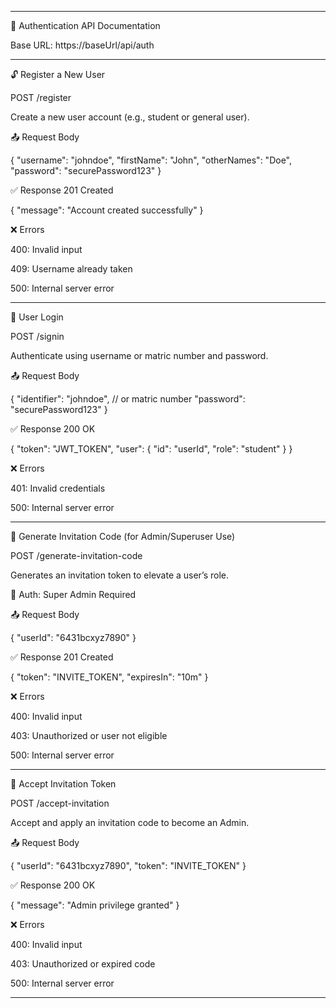 
---

🔐 Authentication API Documentation

Base URL: https://baseUrl/api/auth


---

🔓 Register a New User

POST /register

Create a new user account (e.g., student or general user).

📤 Request Body

{
  "username": "johndoe",
  "firstName": "John",
  "otherNames": "Doe",
  "password": "securePassword123"
}

✅ Response 201 Created

{ "message": "Account created successfully" }

❌ Errors

400: Invalid input

409: Username already taken

500: Internal server error



---

🔐 User Login

POST /signin

Authenticate using username or matric number and password.

📤 Request Body

{
  "identifier": "johndoe",  // or matric number
  "password": "securePassword123"
}

✅ Response 200 OK

{
  "token": "JWT_TOKEN",
  "user": {
    "id": "userId",
    "role": "student"
  }
}

❌ Errors

401: Invalid credentials

500: Internal server error



---

🧾 Generate Invitation Code (for Admin/Superuser Use)

POST /generate-invitation-code

Generates an invitation token to elevate a user’s role.

🔐 Auth: Super Admin Required

📤 Request Body

{
  "userId": "6431bcxyz7890"
}

✅ Response 201 Created

{
  "token": "INVITE_TOKEN",
  "expiresIn": "10m"
}

❌ Errors

400: Invalid input

403: Unauthorized or user not eligible

500: Internal server error



---

🧾 Accept Invitation Token

POST /accept-invitation

Accept and apply an invitation code to become an Admin.

📤 Request Body

{
  "userId": "6431bcxyz7890",
  "token": "INVITE_TOKEN"
}

✅ Response 200 OK

{ "message": "Admin privilege granted" }

❌ Errors

400: Invalid input

403: Unauthorized or expired code

500: Internal server error



---
